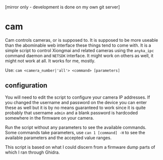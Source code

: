 [mirror only - development is done on my own git server]

# cam

Cam controls cameras, or is supposed to. It is supposed to be more useable than the abominable web interface these things tend to come with. It is a simple script to control Xiongmai and related cameras using the `anyka_ipc` command daemon and `NETSDK` interface. It might work on others as well, it might not work at all. It works for me, mostly.

Use: `cam <camera_number|'all'> <command> [parameters]`

## configuration

You will need to edit the script to configure your camera IP addresses. If you changed the username and password on the device you can enter these as well but it is by no means guaranteed to work since it is quite probably that username `admin` and a blank password is hardcoded somewhere in the firmware on your camera.

Run the script without any parameters to see the available commands. Some commands take parameters, use `can 1 [command] -H` to see the available parameters and the accepted value ranges.

This script is based on what I could discern from a firmware dump parts of which I ran through Ghidra.
